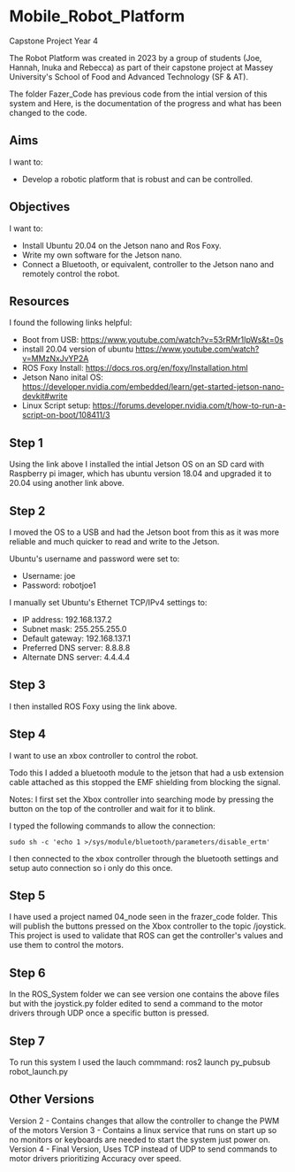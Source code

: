 # Mobile_Robot_Platform
Capstone Project Year 4

The Robot Platform was created in 2023 by a group of students (Joe, Hannah, Inuka and Rebecca) as part of their capstone project at Massey University's School of Food and Advanced Technology (SF & AT).

The folder Fazer_Code has previous code from the intial version of this system and Here, is the documentation of the progress and what has been changed to the code.

## Aims

I want to:
* Develop a robotic platform that is robust and can be controlled.

## Objectives

I want to:
* Install Ubuntu 20.04 on the Jetson nano and Ros Foxy.
* Write my own software for the Jetson nano.
* Connect a Bluetooth, or equivalent, controller to the Jetson nano and remotely control the robot.

## Resources

I found the following links helpful:

* Boot from USB: https://www.youtube.com/watch?v=53rRMr1IpWs&t=0s
* install 20.04 version of ubuntu https://www.youtube.com/watch?v=MMzNxJvYP2A
* ROS Foxy Install: https://docs.ros.org/en/foxy/Installation.html
* Jetson Nano inital OS: https://developer.nvidia.com/embedded/learn/get-started-jetson-nano-devkit#write
* Linux Script setup: https://forums.developer.nvidia.com/t/how-to-run-a-script-on-boot/108411/3

## Step 1

Using the link above I installed the intial Jetson OS on an SD card with Raspberry pi imager, which has ubuntu version 18.04 and upgraded it to 20.04 using another link above.

## Step 2

I moved the OS to a USB and had the Jetson boot from this as it was more reliable and much quicker to read and write to the Jetson.

Ubuntu's username and password were set to:
* Username: joe
* Password: robotjoe1

I manually set Ubuntu's Ethernet TCP/IPv4 settings to:
* IP address: 192.168.137.2
* Subnet mask: 255.255.255.0
* Default gateway: 192.168.137.1
* Preferred DNS server: 8.8.8.8
* Alternate DNS server: 4.4.4.4

## Step 3

I then installed ROS Foxy using the link above.

## Step 4

I want to use an xbox controller to control the robot. 

Todo this I added a bluetooth module to the jetson that had a usb extension cable attached as this stopped the EMF shielding from blocking the signal.

Notes:
I first set the Xbox controller into searching mode by pressing the button on the top of the controller and wait for it to blink.

I typed the following commands to allow the connection:

```
sudo sh -c 'echo 1 >/sys/module/bluetooth/parameters/disable_ertm'
```

I then connected to the xbox controller through the bluetooth settings and setup auto connection so i only do this once.

## Step 5

I have used a project named 04_node seen in the frazer_code folder. This will publish the buttons pressed on the Xbox controller to the topic /joystick. This project is used to validate that ROS can get the controller's values and use them to control the motors.

## Step 6

In the ROS_System folder we can see version one contains the above files but with the joystick.py folder edited to send a command to the motor drivers through UDP once a specific button is pressed.

## Step 7 
To run this system I used the lauch commmand: ros2 launch py_pubsub robot_launch.py

## Other Versions
Version 2 - Contains changes that allow the controller to change the PWM of the motors
Version 3 - Contains a linux service that runs on start up so no monitors or keyboards are needed to start the system just power on.
Version 4 - Final Version, Uses TCP instead of UDP to send commands to motor drivers prioritizing Accuracy over speed. 




